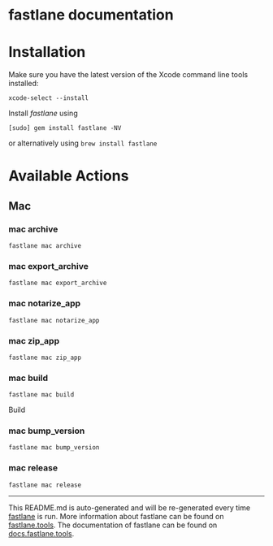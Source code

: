 fastlane documentation
================
# Installation

Make sure you have the latest version of the Xcode command line tools installed:

```
xcode-select --install
```

Install _fastlane_ using
```
[sudo] gem install fastlane -NV
```
or alternatively using `brew install fastlane`

# Available Actions
## Mac
### mac archive
```
fastlane mac archive
```

### mac export_archive
```
fastlane mac export_archive
```

### mac notarize_app
```
fastlane mac notarize_app
```

### mac zip_app
```
fastlane mac zip_app
```

### mac build
```
fastlane mac build
```
Build
### mac bump_version
```
fastlane mac bump_version
```

### mac release
```
fastlane mac release
```


----

This README.md is auto-generated and will be re-generated every time [fastlane](https://fastlane.tools) is run.
More information about fastlane can be found on [fastlane.tools](https://fastlane.tools).
The documentation of fastlane can be found on [docs.fastlane.tools](https://docs.fastlane.tools).
